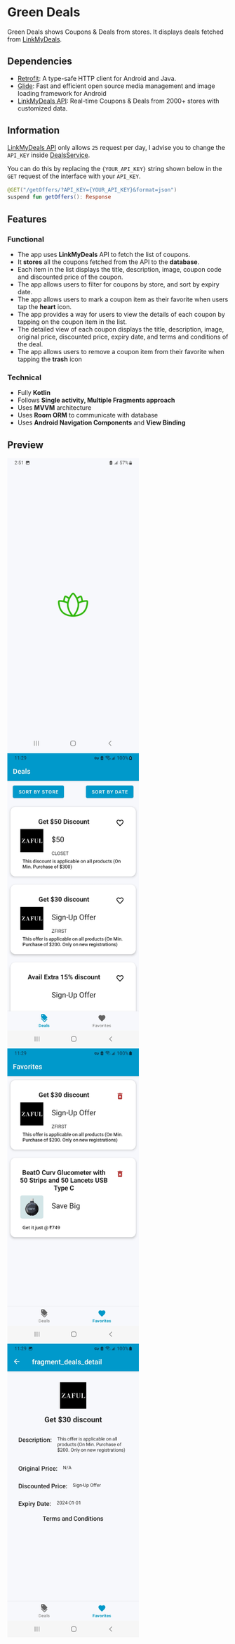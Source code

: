 # Green Deals

Green Deals shows Coupons & Deals from stores. It displays deals fetched from [LinkMyDeals](https://linkmydeals.com/).

## Dependencies

- [Retrofit](https://github.com/square/retrofit): A type-safe HTTP client for Android and Java.
- [Glide](https://github.com/bumptech/glide): Fast and efficient open source media management and image loading framework for Android
- [LinkMyDeals API](https://linkmydeals.com/): Real-time Coupons & Deals from 2000+ stores with customized data.

## Information

[LinkMyDeals API](https://linkmydeals.com/) only allows `25` request per day, I advise you to change the `API_KEY`
inside [DealsService](app/src/main/java/com/kidusmichaelworku/discountdealslist/services/DealsService.kt).

You can do this by replacing the `{YOUR_API_KEY}` string shown below in the `GET` request of the interface with your `API_KEY`.

```kotlin
@GET("/getOffers/?API_KEY={YOUR_API_KEY}&format=json")
suspend fun getOffers(): Response
```

## Features

### Functional
- The app uses **LinkMyDeals** API to fetch the list of coupons.
- It **stores** all the coupons fetched from the API to the **database**.
- Each item in the list displays the title, description, image, coupon code and discounted price of the coupon.
- The app allows users to filter for coupons by store, and sort by expiry date.
- The app allows users to mark a coupon item as their favorite when users tap the **heart** icon.
- The app provides a way for users to view the details of each coupon by tapping on the coupon item in the list.
- The detailed view of each coupon displays the title, description, image, original price, discounted price, expiry date, and terms and conditions of the deal.
- The app allows users to remove a coupon item from their favorite when tapping the **trash** icon

### Technical
- Fully **Kotlin**
- Follows **Single activity, Multiple Fragments approach**
- Uses **MVVM** architecture
- Uses **Room ORM** to communicate with database
- Uses **Android Navigation Components** and **View Binding**

## Preview

<p float="left">
  <img src="/images/SplashScreen.jpg" width="300" />
  <img src="/images/DealsPage.jpg" width="300" />
  <img src="/images/FavoritesPage.jpg" width="300" />
  <img src="/images/DetailsPage.jpg" width="300" />
</p>